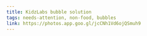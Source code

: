 ```yaml
---
title: KidzLabs bubble solution
tags: needs-attention, non-food, bubbles
link: https://photos.app.goo.gl/jcCNh1Vd6ojQSmuh9
---
```


